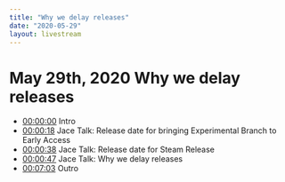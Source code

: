 ```yaml
---
title: "Why we delay releases"
date: "2020-05-29"
layout: livestream
---
```

# May 29th, 2020 Why we delay releases
* [00:00:00](https://youtu.be/loADR1sAjJ8?t=0) Intro
* [00:00:18](https://youtu.be/loADR1sAjJ8?t=18) Jace Talk: Release date for bringing Experimental Branch to Early Access
* [00:00:38](https://youtu.be/loADR1sAjJ8?t=38) Jace Talk: Release date for Steam Release
* [00:00:47](https://youtu.be/loADR1sAjJ8?t=47) Jace Talk: Why we delay releases
* [00:07:03](https://youtu.be/loADR1sAjJ8?t=423) Outro
